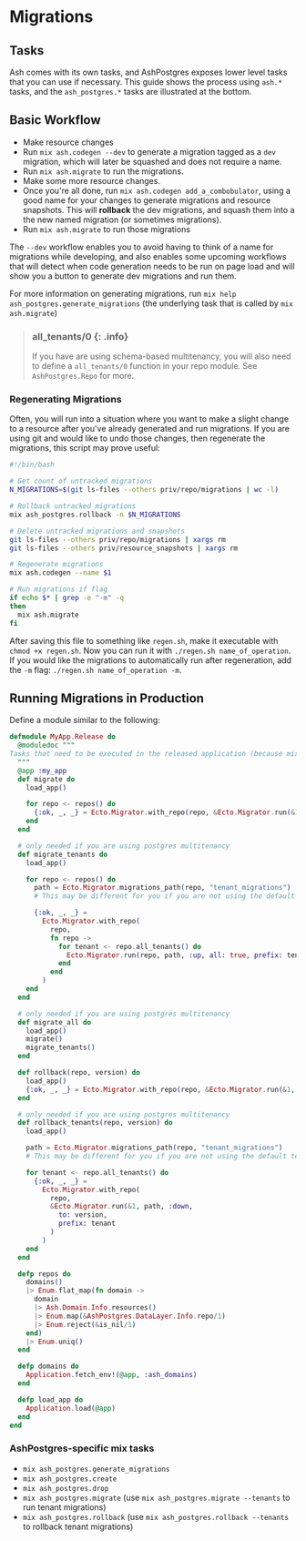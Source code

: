 # Migrations

## Tasks

Ash comes with its own tasks, and AshPostgres exposes lower level tasks that you can use if necessary. This guide shows the process using `ash.*` tasks, and the `ash_postgres.*` tasks are illustrated at the bottom.

## Basic Workflow

- Make resource changes
- Run `mix ash.codegen --dev` to generate a migration tagged as a `dev` migration, which will later be squashed and does not require a name.
- Run `mix ash.migrate` to run the migrations.
- Make some more resource changes.
- Once you're all done, run `mix ash.codegen add_a_combobulator`, using a good name for your changes to generate migrations and resource snapshots. This will **rollback** the dev migrations, and squash them into a the new named migration (or sometimes migrations).
- Run `mix ash.migrate` to run those migrations

The `--dev` workflow enables you to avoid having to think of a name for migrations while developing, and also enables some
upcoming workflows that will detect when code generation needs to be run on page load and will show you a button to generate
dev migrations and run them.

For more information on generating migrations, run `mix help ash_postgres.generate_migrations` (the underlying task that is called by `mix ash.migrate`)

> ### all_tenants/0 {: .info}
>
> If you have are using schema-based multitenancy, you will also need to define a `all_tenants/0` function in your repo module. See `AshPostgres.Repo` for more.

### Regenerating Migrations

Often, you will run into a situation where you want to make a slight change to a resource after you've already generated and run migrations. If you are using git and would like to undo those changes, then regenerate the migrations, this script may prove useful:

```bash
#!/bin/bash

# Get count of untracked migrations
N_MIGRATIONS=$(git ls-files --others priv/repo/migrations | wc -l)

# Rollback untracked migrations
mix ash_postgres.rollback -n $N_MIGRATIONS

# Delete untracked migrations and snapshots
git ls-files --others priv/repo/migrations | xargs rm
git ls-files --others priv/resource_snapshots | xargs rm

# Regenerate migrations
mix ash.codegen --name $1

# Run migrations if flag
if echo $* | grep -e "-m" -q
then
  mix ash.migrate
fi
```

After saving this file to something like `regen.sh`, make it executable with `chmod +x regen.sh`. Now you can run it with `./regen.sh name_of_operation`. If you would like the migrations to automatically run after regeneration, add the `-m` flag: `./regen.sh name_of_operation -m`.

## Running Migrations in Production

Define a module similar to the following:

```elixir
defmodule MyApp.Release do
  @moduledoc """
Tasks that need to be executed in the released application (because mix is not present in releases).
  """
  @app :my_app
  def migrate do
    load_app()

    for repo <- repos() do
      {:ok, _, _} = Ecto.Migrator.with_repo(repo, &Ecto.Migrator.run(&1, :up, all: true))
    end
  end

  # only needed if you are using postgres multitenancy
  def migrate_tenants do
    load_app()

    for repo <- repos() do
      path = Ecto.Migrator.migrations_path(repo, "tenant_migrations")
      # This may be different for you if you are not using the default tenant migrations

      {:ok, _, _} =
        Ecto.Migrator.with_repo(
          repo,
          fn repo ->
            for tenant <- repo.all_tenants() do
              Ecto.Migrator.run(repo, path, :up, all: true, prefix: tenant)
            end
          end
        )
    end
  end

  # only needed if you are using postgres multitenancy
  def migrate_all do
    load_app()
    migrate()
    migrate_tenants()
  end

  def rollback(repo, version) do
    load_app()
    {:ok, _, _} = Ecto.Migrator.with_repo(repo, &Ecto.Migrator.run(&1, :down, to: version))
  end

  # only needed if you are using postgres multitenancy
  def rollback_tenants(repo, version) do
    load_app()

    path = Ecto.Migrator.migrations_path(repo, "tenant_migrations")
    # This may be different for you if you are not using the default tenant migrations

    for tenant <- repo.all_tenants() do
      {:ok, _, _} =
        Ecto.Migrator.with_repo(
          repo,
          &Ecto.Migrator.run(&1, path, :down,
            to: version,
            prefix: tenant
          )
        )
    end
  end

  defp repos do
    domains()
    |> Enum.flat_map(fn domain ->
      domain
      |> Ash.Domain.Info.resources()
      |> Enum.map(&AshPostgres.DataLayer.Info.repo/1)
      |> Enum.reject(&is_nil/1)
    end)
    |> Enum.uniq()
  end

  defp domains do
    Application.fetch_env!(@app, :ash_domains)
  end

  defp load_app do
    Application.load(@app)
  end
end
```

### AshPostgres-specific mix tasks

- `mix ash_postgres.generate_migrations`
- `mix ash_postgres.create`
- `mix ash_postgres.drop`
- `mix ash_postgres.migrate` (use `mix ash_postgres.migrate --tenants` to run tenant migrations)
- `mix ash_postgres.rollback` (use `mix ash_postgres.rollback --tenants` to rollback tenant migrations)
